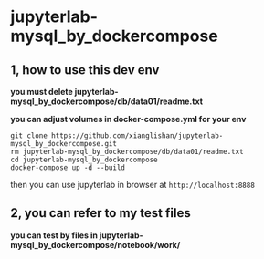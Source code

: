 # jupyterlab-mysql_by_dockercompose

## 1, how to use this dev env
**you must delete jupyterlab-mysql_by_dockercompose/db/data01/readme.txt**

**you can adjust volumes in docker-compose.yml for your env**
```
git clone https://github.com/xianglishan/jupyterlab-mysql_by_dockercompose.git
rm jupyterlab-mysql_by_dockercompose/db/data01/readme.txt
cd jupyterlab-mysql_by_dockercompose
docker-compose up -d --build
```
then you can use jupyterlab in browser at `http://localhost:8888`

## 2, you can refer to my test files
**you can test by files in jupyterlab-mysql_by_dockercompose/notebook/work/**
